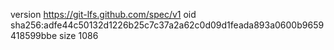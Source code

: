 version https://git-lfs.github.com/spec/v1
oid sha256:adfe44c50132d1226b25c7c37a2a62c0d09d1feada893a0600b9659418599bbe
size 1086
